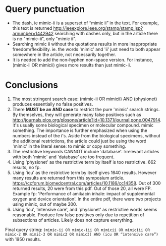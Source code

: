 # Query punctuation

- The dash, ie mimic-ii is a superset of “mimic ii” in the text. For example, this text is returned http://ieeexplore.ieee.org/stamp/stamp.jsp?arnumber=1442942 searching with dashes only, but in the article there is no "mimic-ii", only "mimic ii".
- Searching mimic ii without the quotations results in more inappropriate freedom/flexibility. ie. the words 'mimic' and 'ii' just need to both appear somewhere in the article, not necessarily together.
- It is needed to add the non-hyphen non-space version. For instance, (mimic-ii OR mimicii) gives more results than just mimic-ii.





# Conclusions


1. The most stringent search case: (mimic-ii OR mimicii) AND (physionet) produces essentially no false positives.
2. There **MUST be an AND case** to restrict the pure 'mimic' search strings. By themselves, they will generate many false positives such as http://journals.plos.org/plosone/article?id=10.1371/journal.pone.0047914. It's usually some biological specimen or molecular compound. mimic something. The importance is further emphasized when using the numbers instead of the i's. Aside from the biological specimens, without the additional restrictions, the article could just be using the word 'mimic' in the literal sense: to mimic or copy something.
3. The restrictive keywords CANNOT include 'database'. Irrelevant articles with both 'mimic' and 'database' are too frequent.
4. Using 'physionet' as the restrictive term by itself is too restrictive. 662 results, no fp.
5. Using 'icu' as the restrictive term by itself gives 1640 results. However many results are returned from this symposium article. https://ccforum.biomedcentral.com/articles/10.1186/cc14358. Out of 300 returned results, 20 were from this pdf. Out of those 20, all were FP. Example fp: 'Performance of amikacin inhale: impact of supplemental oxygen and device orientation'. In the entire pdf, there were two projects using mimic, out of maybe 200.
6. Using 'icu', 'intensive care', and 'physionet' as restrictive words seems reasonable. Produce few false positives only due to repetition of subsections of articles. Likely does not capture everything.


Final query string: `(mimic-ii OR mimic-iii OR mimicii OR mimiciii OR mimic-2 OR mimic-3 OR mimic2 OR mimic3) AND (icu OR “intensive care”)` with 1950 results.



